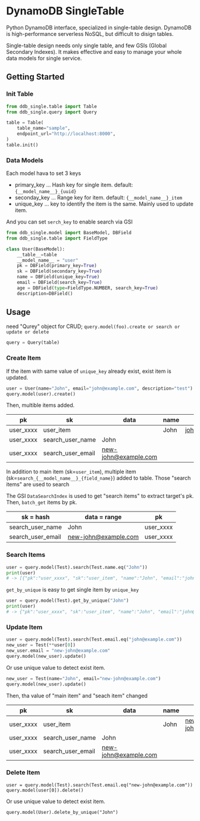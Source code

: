 # DynamoDB SingleTable

Python DynamoDB interface, specialized in single-table design.
DynamoDB is high-performance serverless NoSQL, but difficult to disign tables.

Single-table design needs only single table, and few GSIs (Global Secondary Indexes).
It makes effective and easy to manage your whole data models for single service.

## Getting Started

### Init Table

```python
from ddb_single.table import Table
from ddb_single.query import Query

table = Table(
    table_name="sample",
    endpoint_url="http://localhost:8000",
)
table.init()
```

### Data Models

Each model hava to set 3 keys
- primary_key ... Hash key for single item. default: `{__model_name__}_{uuid}` 
- seconday_key ... Range key for item. default: `{__model_name__}_item`
- unique_key ... key to identify the item is the same. Mainly used to update item.

And you can set `serch_key` to enable search via GSI 

```python
from ddb_single.model import BaseModel, DBField
from ddb_single.table import FieldType

class User(BaseModel):
    __table__=table
    __model_name__ = "user"
    pk = DBField(primary_key=True)
    sk = DBField(secondary_key=True)
    name = DBField(unique_key=True)
    email = DBField(search_key=True)
    age = DBField(type=FieldType.NUMBER, search_key=True)
    description=DBField()
```

## Usage

need "Qurey" object for CRUD; `query.model(foo).create or search or update or delete`

```python
query = Query(table)
```


### Create Item

If the item with same value of `unique_key` already exist, exist item is updated.

```python
user = User(name="John", email="john@example.com", description="test")
query.model(user).create()
```

Then, multible items added.

|pk|sk|data|name|email|description|
|-|-|-|-|-|-|
|user_xxxx|user_item||John|john@example.com|test|
|user_xxxx|search_user_name|John|
|user_xxxx|search_user_email|new-john@example.com|

In addition to main item (sk=`user_item`), multiple item (sk=`search_{__model_name__}_{field_name}`) added to table.
Those "search items" are used to search

The GSI `DataSearchIndex` is used to get "search items" to extract target's pk.
Then, `batch_get` items by pk.

|sk = hash|data = range|pk|
|-|-|-|
|search_user_name|John|user_xxxx|
|search_user_email|new-john@example.com|user_xxxx|

### Search Items

```python
user = query.model(Test).search(Test.name.eq("John"))
print(user)
# -> [{"pk":"user_xxxx", "sk":"user_item", "name":"John", "email":"john@example.com"}]
```

`get_by_unique` is easy to get single item by `unique_key`

```python
user = query.model(Test).get_by_unique("John")
print(user)
# -> {"pk":"user_xxxx", "sk":"user_item", "name":"John", "email":"john@example.com"}
```

### Update Item

```python
user = query.model(Test).search(Test.email.eq("john@example.com"))
new_user = Test(**user[0])
new_user.email = "new-john@example.com"
query.model(new_user).update()
```

Or use unique value to detect exist item.

```python
new_user = Test(name="John", email="new-john@example.com")
query.model(new_user).update()
```

Then, tha value of "main item" and "seach item" changed

|pk|sk|data|name|email|description|
|-|-|-|-|-|-|
|user_xxxx|user_item||John|new-john@example.com|test|
|user_xxxx|search_user_name|John|
|user_xxxx|search_user_email|new-john@example.com|


### Delete Item


```
user = query.model(Test).search(Test.email.eq("new-john@example.com"))
query.model(user[0]).delete()
```

Or use unique value to detect exist item.

```
query.model(User).delete_by_unique("John")
```



